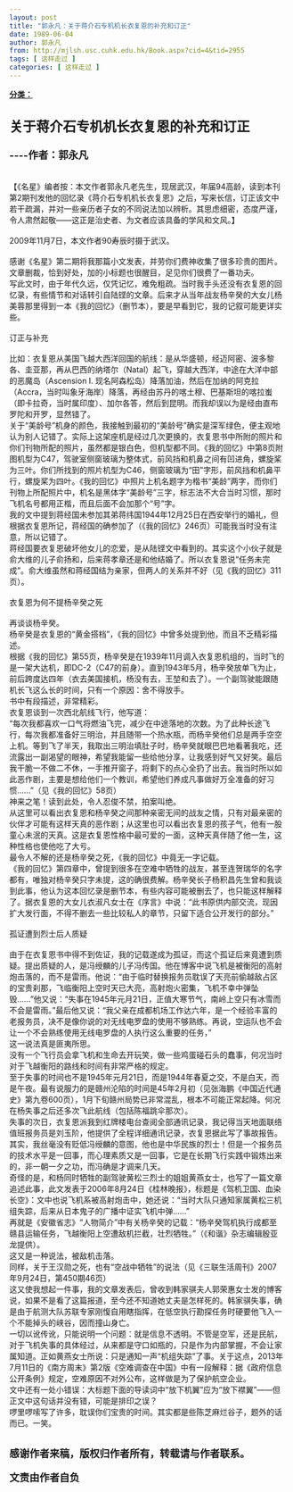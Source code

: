 ```yaml
---
layout: post
title: "郭永凡：关于蒋介石专机机长衣复恩的补充和订正"
date: 1989-06-04
author: 郭永凡
from: http://mjlsh.usc.cuhk.edu.hk/Book.aspx?cid=4&tid=2955
tags: [ 这样走过 ]
categories: [ 这样走过 ]
---
```


<div style="margin: 15px 10px 10px 0px;">
 <div>
  <span id="ctl00_ContentPlaceHolder1_chapter1_SubjectLabel" style="font-weight:bold;text-decoration:underline;">
   分类：
  </span>
 </div>
 <div>
  <b>
   <font size="5">
    <br/>
   </font>
  </b>
 </div>
 <div>
  <b>
   <font size="5">
    关于蒋介石专机机长衣复恩的补充和订正
   </font>
  </b>
 </div>
 <div>
  <b>
   <font size="4">
    <br/>
   </font>
  </b>
 </div>
 <div>
  <b>
   <font size="4">
    ----作者：郭永凡
   </font>
  </b>
 </div>
 <div>
  <br/>
 </div>
 <div>
  <br/>
 </div>
 <div>
  【《名星》编者按：本文作者郭永凡老先生，现居武汉，年届94高龄，读到本刊第2期刊发他的回忆录《蒋介石专机机长衣复恩》之后，写来长信，订正该文中若干疏漏，并对一些亲历者子女的不同说法加以辨析。其思虑细密，态度严谨，令人肃然起敬——这正是治史者、为文者应该具备的学风和文风。】
 </div>
 <div>
  <br/>
 </div>
 <div>
  2009年11月7日，本文作者90寿辰时摄于武汉。
 </div>
 <div>
  <br/>
 </div>
 <div>
  感谢《名星》第二期将我那篇小文发表，并劳你们费神收集了很多珍贵的图片。文章删裁，恰到好处，加的小标题也很醒目，足见你们很费了一番功夫。
 </div>
 <div>
  写此文时，由于年代久远，仅凭记忆，难免粗疏。当时我手头还没有衣复恩的回忆录，有些情节和对话转引自陆铿的文章。后来才从当年战友杨辛癸的大女儿杨美蓉那里得到一本《我的回忆》（删节本），要是早看到它，我的记叙可能更详实些。
 </div>
 <div>
  <br/>
 </div>
 <div>
  订正与补充
 </div>
 <div>
  <br/>
 </div>
 <div>
  比如：衣复恩从美国飞越大西洋回国的航线：是从华盛顿，经迈阿密、波多黎各、圭亚那，再从巴西的纳塔尔（Natal）起飞，穿越大西洋，中途在大洋中部的恶魔岛（Ascension I. 现名阿森松岛）降落加油，然后在加纳的阿克拉（Accra，当时叫象牙海岸）降落，再经由苏丹的喀土穆、巴基斯坦的喀拉蚩（即卡拉奇，当时属印度）、加尔各答，然后到昆明。而我却误以为是经由直布罗陀和开罗，显然错了。
 </div>
 <div>
  关于“美龄号”机身的颜色，我接触到最初的“美龄号”确实是深军绿色，便主观地认为别人记错了。实际上这架座机是经过几次更换的，衣复恩书中所附的照片和你们刊物所配的照片，虽然都是银白色，但机型都不同。《我的回忆》中第8页附图机型为C47，驾驶室侧窗玻璃为整体式，前风挡和机鼻之间有凹进角，螺旋桨为三叶。你们所找到的照片机型为C46，侧窗玻璃为“田”字形，前风挡和机鼻平行，螺旋桨为四叶。《我的回忆》中照片上机名题字为楷书“美龄”两字，而你们刊物上所配照片中，机名是黑体字“美龄号”三字，标志法不大合当时习惯，那时飞机名号都用正楷，而且后面不会加那个“号”字。
 </div>
 <div>
  我的文中提到蒋经国未参加其弟蒋纬国1944年12月25日在西安举行的婚礼，但根据衣复恩所记，蒋经国的确参加了（《我的回忆》246页）可能我当时没有注意，所以记错了。
 </div>
 <div>
  蒋经国要衣复恩破坏他女儿的恋爱，是从陆铿文中看到的。其实这个小伙子就是俞大维的儿子俞扬和，后来蒋孝章还是和他结婚了。所以衣复恩说“任务未完成”。俞大维虽然和蒋经国结为亲家，但两人的关系并不好（见《我的回忆》311页）。
 </div>
 <div>
  <br/>
 </div>
 <div>
  衣复恩为何不提杨辛癸之死
 </div>
 <div>
  <br/>
 </div>
 <div>
  再谈谈杨辛癸。
 </div>
 <div>
  杨辛癸是衣复恩的“黄金搭档”，《我的回忆》中曾多处提到他，而且不乏精彩描述。
 </div>
 <div>
  根据《我的回忆》第55页，杨辛癸是在1939年11月调入衣复恩机组的，当时飞的是一架大达机，即DC-2（C47的前身）。直到1943年5月，杨辛癸放单飞为止，前后跨度达四年（衣去美国接机，杨没有去，王堃和去了）。一个副驾驶能跟随机长飞这么长的时间，只有一个原因：舍不得放手。
 </div>
 <div>
  书中有段描述，非常精彩。
 </div>
 <div>
  衣复恩谈到一次西北航线飞行，他写道：
 </div>
 <div>
  “每次我都喜欢一口气将燃油飞完，减少在中途落地的次数。为了此种长途飞行，每次我都准备好三明治，并且随带一个热水瓶，而杨辛癸他们总是两手空空上机。等到飞了半天，我取出三明治填肚子时，杨辛癸就眼巴巴地看著我吃，还流露出一副渴望的眼神，希望我能留一些给他分享，让我感到好气又好笑。最后我干脆一不做二不休，一手推开窗子，将剩下的点心全扔了出去。我当时所以如此恶作剧，主要是想给他们一个教训，希望他们养成凡事做好万全准备的好习惯……”（见《我的回忆》58页）
 </div>
 <div>
  神来之笔！读到此处，令人忍俊不禁，拍案叫绝。
 </div>
 <div>
  从这里可以看出衣复恩和杨辛癸之间那种亲密无间的战友之情，只有对最亲密的伙伴才可能有这样天真的恶作剧；从这里也可以看出衣复恩的孩子气，他有一股童心未泯的天真。这是衣复恩性格中最可爱的一面，这种天真伴随了他一生，这种性格也使他吃了大亏。
 </div>
 <div>
  最令人不解的还是杨辛癸之死，《我的回忆》中竟无一字记载。
 </div>
 <div>
  《我的回忆》第四章中，曾提到很多在空难中牺牲的战友，甚至连贺瑞华的名字都有，唯独对杨辛癸只字未提，这的确很费解。杨辛癸长子杨积昌先生曾和我谈到此事，他认为这本回忆录是删节本，有些内容可能被删去了，也只能这样解释了。据衣复恩的大女儿衣淑凡女士在《序言》中说：“此书原供内部交流，现因扩大发行面，不得不删去一些比较私人的章节，只留下适合公开发行的部分。”
 </div>
 <div>
  <br/>
 </div>
 <div>
  孤证遭到烈士后人质疑
 </div>
 <div>
  <br/>
 </div>
 <div>
  由于在衣复恩书中得不到佐证，我的记载遂成为孤证，而这个孤证后来竟遭到质疑。提出质疑的人，是冯绶麟的儿子冯传国。他在博客中说飞机是被衡阳的高射炮击落的，而不是雷雨。他说：“由于临时替换报务员耽误了天亮前偷越敌占区的宝贵刹那，飞临衡阳上空时天已大亮，高射炮火密集，飞机不幸中弹坠毁……”他又说：“失事在1945年元月21日，正值大寒节气，南岭上空只有冰雪而不会是雷雨。”最后他又说：“我父亲在成都机场工作达六年，是一个经验丰富的老报务员，决不是像你说的对无线电罗盘的使用不够熟练。再说，空运队也不会让一个不会熟练使用无线电罗盘的人执行这么重要的任务，”
 </div>
 <div>
  这一说法真是匪夷所思。
 </div>
 <div>
  没有一个飞行员会拿飞机和生命去开玩笑，做一些鸡蛋碰石头的蠢事，何况当时对于飞越衡阳的路线和时间有非常严格的规定。
 </div>
 <div>
  至于失事的时间也不是1945年元月21日，而是1944年春夏之交，不是白天，而是午夜。最有说服力的是赣州沦陷的时间是45年2月初（见张海鹏《中国近代通史》第九卷600页），1月下旬赣州局势已非常混乱，根本不可能正常起降。何况在杨失事之后还多次飞此航线（包括陈福跳伞那次）。
 </div>
 <div>
  失事的次日，衣复恩派我到红牌楼电台查阅全部通讯记录，我记得当天地面联络值班报务员是刘玉阶，他提供了全程详细通讯记录，衣复恩据此写了事故报告。
 </div>
 <div>
  其实，我丝毫没有贬低冯绶麟的意图，他也是中华民族的烈士！但是一个报务员的技术水平是一回事，而心理素质又是一回事，它是在长期飞行实践中锻炼出来的，非一朝一夕之功，而冯确是才调来几天。
 </div>
 <div>
  奇怪的是，和杨同时牺牲的副驾驶黄松三烈士的姐姐黄燕女士，也写了一篇文章追述此事，此文发表于2006年8月24日《桂林晚报》，标题是《驾机卫国、血染长空》：文中也说飞机系被高射炮击中，她还说：“当时大队只通知家属黄松三机组失踪，后来从日本鬼子的广播中证实飞机中弹……”
 </div>
 <div>
  再就是《安徽省志》“人物简介”中有关杨辛癸的记载：“杨辛癸驾机执行成都至赣县运输任务，飞越衡阳上空遭敌机拦截，壮烈牺牲。”（《和谐》杂志编辑殷亚龙提供）。
 </div>
 <div>
  这又是一种说法，被敌机击落。
 </div>
 <div>
  同样，关于王汉勋之死，也有“空战中牺牲”的说法（见《三联生活周刊》2007年9月24日，第450期46页）
 </div>
 <div>
  这又使我想起一件事，我的文章发表后，曾收到韩家骐夫人郭荣惠女士发的博客说，如果不是看了这篇报道，至今还不知道她丈夫是怎样死的。韩家骐失事，确是由于航测大队苏联专家刚愎自用瞎指挥，在低空执行勘探任务时硬要他飞入一个不能掉头的峡谷，因而撞山身亡。
 </div>
 <div>
  一切以讹传讹，只能说明一个问题：就是信息不透明。不管是空军，还是民航，对于飞机失事的具体经过，从来都是守口如瓶的，只是作为内部掌握，不会让家属知道。正如黄燕女士所说：只是通知一声“机组失踪”了事。关于这点，2013年7月11日的《南方周末》第2版《空难调查在中国》中有一段解释：据《政府信息公开条例》规定，空难原因不对外公布，这样做是为了保护航空企业。
 </div>
 <div>
  文中还有一处小错误：大标题下面的导读词中“放下机翼”应为“放下襟翼”——但正文中这句话并没有错，可能是排印之误？
 </div>
 <div>
  啰里啰嗦写了许多，耽误你们宝贵的时间。其实都是些陈芝麻烂谷子，题外的话而已。一笑。
 </div>
 <div>
  <br/>
 </div>
 <div>
  <p class="MsoNormal" style="font-size: 17.6000003814697px; line-height: 24.6400012969971px;">
   <b>
    <font size="4">
     <span lang="ZH-CN" style="font-family: 宋体;">
      感谢作者来稿，版权归作者所有，转载请与作者联系。
     </span>
     <o:p>
     </o:p>
    </font>
   </b>
  </p>
  <p class="MsoNormal" style="font-size: 17.6000003814697px; line-height: 24.6400012969971px;">
   <span lang="ZH-CN" style="font-family: 宋体;">
   </span>
  </p>
  <p class="MsoNormal" style="font-size: 17.6000003814697px; line-height: 24.6400012969971px;">
   <o:p>
    <b style="font-family: 宋体; font-size: 17.6000003814697px; line-height: 24.6400012969971px;">
     <font size="4">
      文责由作者自负
     </font>
    </b>
   </o:p>
  </p>
 </div>
</div>

